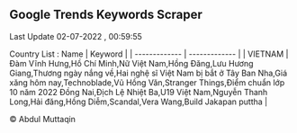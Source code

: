 

## Google Trends Keywords Scraper 
 
Last Update 02-07-2022 , 00:59:55

Country List :
 Name  | Keyword |
| ------------- | ------------- |
| VIETNAM | Đàm Vĩnh Hưng,Hồ Chí Minh,Nữ Việt Nam,Hồng Đăng,Lưu Hương Giang,Thương ngày nắng về,Hai nghệ sĩ Việt Nam bị bắt ở Tây Ban Nha,Giá xăng hôm nay,Technoblade,Vũ Hồng Văn,Stranger Things,Điểm chuẩn lớp 10 năm 2022 Đồng Nai,Địch Lệ Nhiệt Ba,U19 Việt Nam,Nguyễn Thanh Long,Hải đăng,Hồng Diễm,Scandal,Vera Wang,Build Jakapan puttha |



© Abdul Muttaqin 
